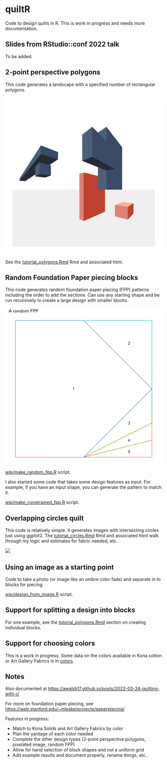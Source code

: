 # quiltR

Code to design quilts in R. This is work in progress and needs more documentation.

## Slides from RStudio::conf 2022 talk

To be added.

## 2-point perspective polygons

This code generates a landscape with a specified number of rectangular polygons.

<img src="./examples/simple_cubes2.png" width="500"/>

See the [tutorial_polygons.Rmd](./how_to_run/tutorial_polygons.Rmd) Rmd and associated html.

## Random Foundation Paper piecing blocks

This code generates random foundation paper piecing (FPP) patterns
including the order to add the sections. Can use any starting shape
and be run recursively to create a large design with smaller blocks.

<img src="./examples/random_fpp_design.png" width="500"/>

[wip/make_random_fpp.R](./wip/make_random_fpp.R) script.

I also started some code that takes some design features as input.
For example, if you have an input shape, you can generate the pattern 
to match it.

[wip/make_constrained_fpp.R](./wip/make_constrained_fpp.R) script.

## Overlapping circles quilt

This code is relatively simple. It generates images with intersecting
circles just using ggplot2. The [tutorial_circles.Rmd](./how_to_run/tutorial_circles.Rmd) 
Rmd and associated html walk through my logic and estimates for fabric needed, etc.

<img src="./examples/example_circles.png" width="500"/>

## Using an image as a starting point

Code to take a photo (or image like an ombre color fade) and separate in to blocks for piecing.

[wip/design_from_image.R](./wip/design_from_image.R) script.

## Support for splitting a design into blocks

For one example, see the [tutorial_polygons.Rmd](./how_to_run/tutorial_polygons.Rmd) section on creating
individual blocks.

## Support for choosing colors

This is a work in progress. Some data on the colors available in Kona cotton
or Art Gallery Fabrics is in [colors]("./colors").

## Notes

Also documented at <https://awalsh17.github.io/posts/2022-03-24-quilting-with-r/>

For more on foundation paper piecing, see <https://web.stanford.edu/~mleake/projects/paperpiecing/>

Features in progress:

-   Match to Kona Solids and Art Gallery Fabrics by color
-   Plan the yardage of each color needed
-   Complete the other design types (2-point perspective polygons, pixelated image, random FPP)
-   Allow for hand selection of block shapes and not a uniform grid
-   Add example results and document properly, rename things, etc.
